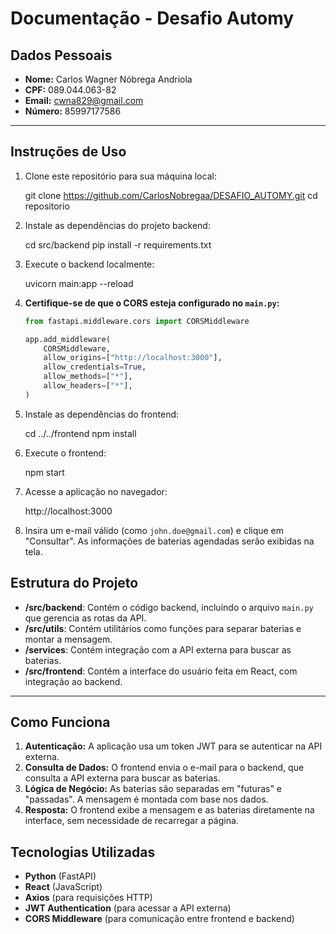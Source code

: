 # Documentação - Desafio Automy

## Dados Pessoais

* **Nome:** Carlos Wagner Nóbrega Andriola
* **CPF:** 089.044.063-82
* **Email:** cwna829@gmail.com
* **Número:** 85997177586

---

## Instruções de Uso

1. Clone este repositório para sua máquina local:

   git clone https://github.com/CarlosNobregaa/DESAFIO_AUTOMY.git
   cd repositorio

2. Instale as dependências do projeto backend:

   cd src/backend
   pip install -r requirements.txt

3. Execute o backend localmente:

   uvicorn main:app --reload

4. **Certifique-se de que o CORS esteja configurado no `main.py`:**

   ```python
   from fastapi.middleware.cors import CORSMiddleware

   app.add_middleware(
       CORSMiddleware,
       allow_origins=["http://localhost:3000"],
       allow_credentials=True,
       allow_methods=["*"],
       allow_headers=["*"],
   )
   ```

5. Instale as dependências do frontend:

   cd ../../frontend
   npm install

6. Execute o frontend:

   npm start

7. Acesse a aplicação no navegador:

   http://localhost:3000

8. Insira um e-mail válido (como `john.doe@gmail.com`) e clique em "Consultar".
   As informações de baterias agendadas serão exibidas na tela.


## Estrutura do Projeto

* **/src/backend**: Contém o código backend, incluindo o arquivo `main.py` que gerencia as rotas da API.
* **/src/utils**: Contém utilitários como funções para separar baterias e montar a mensagem.
* **/services**: Contém integração com a API externa para buscar as baterias.
* **/src/frontend**: Contém a interface do usuário feita em React, com integração ao backend.

---

## Como Funciona

1. **Autenticação:** A aplicação usa um token JWT para se autenticar na API externa.
2. **Consulta de Dados:** O frontend envia o e-mail para o backend, que consulta a API externa para buscar as baterias.
3. **Lógica de Negócio:** As baterias são separadas em "futuras" e "passadas". A mensagem é montada com base nos dados.
4. **Resposta:** O frontend exibe a mensagem e as baterias diretamente na interface, sem necessidade de recarregar a página.


## Tecnologias Utilizadas

* **Python** (FastAPI)
* **React** (JavaScript)
* **Axios** (para requisições HTTP)
* **JWT Authentication** (para acessar a API externa)
* **CORS Middleware** (para comunicação entre frontend e backend)
